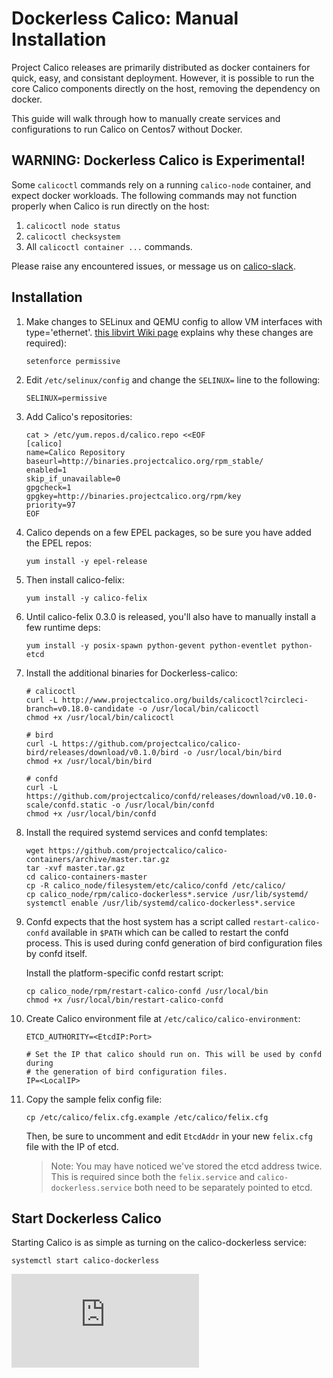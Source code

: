 # Dockerless Calico: Manual Installation
Project Calico releases are primarily distributed as docker containers for quick, easy, and consistant deployment. However, it is possible to run the core Calico components directly on the host, removing the dependency on docker.

This guide will walk through how to manually create services and configurations to run Calico on Centos7 without Docker.

## WARNING: Dockerless Calico is Experimental!
Some `calicoctl` commands rely on a running `calico-node` container, and expect docker workloads. The following commands may not function properly when Calico is run directly on the host:

1. `calicoctl node status`
2. `calicoctl checksystem`
3. All `calicoctl container ...` commands. 

Please raise any encountered issues, or message us on [calico-slack](https://calicousers-slackin.herokuapp.com/).

## Installation
1. Make changes to SELinux and QEMU config to allow VM interfaces with type='ethernet'. [this libvirt Wiki page][libvirt-wiki] explains why these changes are required):
    ```
    setenforce permissive
    ```
    
2. Edit `/etc/selinux/config` and change the `SELINUX=` line to the following:
    ```
    SELINUX=permissive
    ```

3. Add Calico's repositories:
    ```
    cat > /etc/yum.repos.d/calico.repo <<EOF
    [calico]
    name=Calico Repository
    baseurl=http://binaries.projectcalico.org/rpm_stable/
    enabled=1
    skip_if_unavailable=0
    gpgcheck=1
    gpgkey=http://binaries.projectcalico.org/rpm/key
    priority=97
    EOF
    ```

4. Calico depends on a few EPEL packages, so be sure you have added the EPEL repos: 
    ```
    yum install -y epel-release
    ```

5. Then install calico-felix: 
    ```
    yum install -y calico-felix
    ```

6. Until calico-felix 0.3.0 is released, you'll also have to manually install a few runtime deps: 
    ```
    yum install -y posix-spawn python-gevent python-eventlet python-etcd
    ```

7. Install the additional binaries for Dockerless-calico:
    ```
    # calicoctl
    curl -L http://www.projectcalico.org/builds/calicoctl?circleci-branch=v0.18.0-candidate -o /usr/local/bin/calicoctl
    chmod +x /usr/local/bin/calicoctl
    
    # bird
    curl -L https://github.com/projectcalico/calico-bird/releases/download/v0.1.0/bird -o /usr/local/bin/bird
    chmod +x /usr/local/bin/bird
    
    # confd
    curl -L https://github.com/projectcalico/confd/releases/download/v0.10.0-scale/confd.static -o /usr/local/bin/confd
    chmod +x /usr/local/bin/confd
    ```

8. Install the required systemd services and confd templates:
    ```
    wget https://github.com/projectcalico/calico-containers/archive/master.tar.gz
    tar -xvf master.tar.gz
    cd calico-containers-master
    cp -R calico_node/filesystem/etc/calico/confd /etc/calico/
    cp calico_node/rpm/calico-dockerless*.service /usr/lib/systemd/
    systemctl enable /usr/lib/systemd/calico-dockerless*.service
    ```

9. Confd expects that the host system has a script called `restart-calico-confd` available in `$PATH` which can be called to restart the confd process. This is used during confd generation of bird configuration files by confd itself.

    Install the platform-specific confd restart script:
    ```
    cp calico_node/rpm/restart-calico-confd /usr/local/bin
    chmod +x /usr/local/bin/restart-calico-confd
    ```

10. Create Calico environment file at `/etc/calico/calico-environment`:
    ```
    ETCD_AUTHORITY=<EtcdIP:Port>

    # Set the IP that calico should run on. This will be used by confd during 
    # the generation of bird configuration files.
    IP=<LocalIP>
    ```

11. Copy the sample felix config file:
    ```
    cp /etc/calico/felix.cfg.example /etc/calico/felix.cfg
    ```
    Then, be sure to uncomment and edit `EtcdAddr` in your new `felix.cfg` file with the IP of etcd.
    >Note: You may have noticed we've stored the etcd address twice. This is required since both the `felix.service` and `calico-dockerless.service` both need to be separately pointed to etcd.

## Start Dockerless Calico
Starting Calico is as simple as turning on the calico-dockerless service:
```
systemctl start calico-dockerless
```

[libvirt-wiki]: http://wiki.libvirt.org/page/Guest_won%27t_start_-_warning:_could_not_open_/dev/net/tun_%28%27generic_ethernet%27_interface%29
[![Analytics](https://calico-ga-beacon.appspot.com/UA-52125893-3/calico-containers/docs/DockerlessCalicoManual.md?pixel)](https://github.com/igrigorik/ga-beacon)
